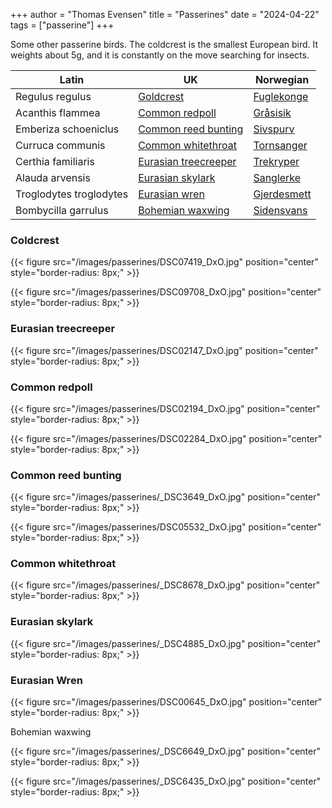 +++
author = "Thomas Evensen"
title = "Passerines"
date = "2024-04-22"
tags = ["passerine"]
+++

Some other passerine birds. The coldcrest is the smallest European bird. It weights about 5g,
and it is constantly on the move searching for insects.

| Latin      | UK | Norwegian |
| --------- |  --------- |    --------- |
| Regulus regulus | [Goldcrest](https://en.wikipedia.org/wiki/Goldcrest) |  [Fuglekonge](https://no.wikipedia.org/wiki/Fuglekonge) |
| Acanthis flammea | [Common redpoll](https://en.wikipedia.org/wiki/Common_redpoll) |  [Gråsisik](https://no.wikipedia.org/wiki/Gråsisik) |
| Emberiza schoeniclus  | [Common reed bunting](https://en.wikipedia.org/wiki/Common_reed_bunting) |   [Sivspurv](https://no.wikipedia.org/wiki/Sivspurv)     |
| Curruca communis  | [Common whitethroat](https://en.wikipedia.org/wiki/Common_whitethroat) |   [Tornsanger](https://no.wikipedia.org/wiki/Tornsanger)     |
| Certhia familiaris | [Eurasian treecreeper](https://en.wikipedia.org/wiki/Eurasian_treecreeper) |  [Trekryper](https://no.wikipedia.org/wiki/Trekryper) |
| Alauda arvensis | [Eurasian skylark](https://en.wikipedia.org/wiki/Eurasian_skylark) |  [Sanglerke](https://no.wikipedia.org/wiki/Sanglerke) |
| Troglodytes troglodytes | [Eurasian wren](https://en.wikipedia.org/wiki/Eurasian_wren) |  [Gjerdesmett](https://no.wikipedia.org/wiki/Gjerdesmett) |
| Bombycilla garrulus | [Bohemian waxwing](https://en.wikipedia.org/wiki/Bohemian_waxwing) |  [Sidensvans](https://no.wikipedia.org/wiki/Sidensvans) |

### Coldcrest

{{< figure src="/images/passerines/DSC07419_DxO.jpg" position="center" style="border-radius: 8px;" >}}

{{< figure src="/images/passerines/DSC09708_DxO.jpg" position="center" style="border-radius: 8px;" >}}

### Eurasian treecreeper

{{< figure src="/images/passerines/DSC02147_DxO.jpg" position="center" style="border-radius: 8px;" >}}

### Common redpoll

{{< figure src="/images/passerines/DSC02194_DxO.jpg" position="center" style="border-radius: 8px;" >}}

{{< figure src="/images/passerines/DSC02284_DxO.jpg" position="center" style="border-radius: 8px;" >}}

### Common reed bunting

{{< figure src="/images/passerines/_DSC3649_DxO.jpg" position="center" style="border-radius: 8px;" >}}

{{< figure src="/images/passerines/DSC05532_DxO.jpg" position="center" style="border-radius: 8px;" >}}

### Common whitethroat

{{< figure src="/images/passerines/_DSC8678_DxO.jpg" position="center" style="border-radius: 8px;" >}}

### Eurasian skylark

{{< figure src="/images/passerines/_DSC4885_DxO.jpg" position="center" style="border-radius: 8px;" >}}

### Eurasian Wren

{{< figure src="/images/passerines/DSC00645_DxO.jpg" position="center" style="border-radius: 8px;" >}}

Bohemian waxwing

{{< figure src="/images/passerines/_DSC6649_DxO.jpg" position="center" style="border-radius: 8px;" >}}

{{< figure src="/images/passerines/_DSC6435_DxO.jpg" position="center" style="border-radius: 8px;" >}}
